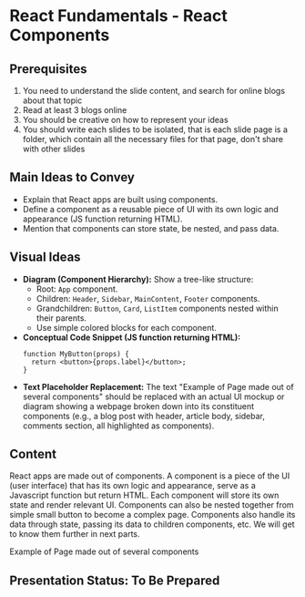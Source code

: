 # React Fundamentals - React Components

## Prerequisites
1. You need to understand the slide content, and search for online blogs about that topic
2. Read at least 3 blogs online
3. You should be creative on how to represent your ideas
4. You should write each slides to be isolated, that is each slide page is a folder, which contain all the necessary files for that page, don't share with other slides

## Main Ideas to Convey

- Explain that React apps are built using components.
- Define a component as a reusable piece of UI with its own logic and appearance (JS function returning HTML).
- Mention that components can store state, be nested, and pass data.

## Visual Ideas

- **Diagram (Component Hierarchy):** Show a tree-like structure:
    - Root: `App` component.
    - Children: `Header`, `Sidebar`, `MainContent`, `Footer` components.
    - Grandchildren: `Button`, `Card`, `ListItem` components nested within their parents.
    - Use simple colored blocks for each component.
- **Conceptual Code Snippet (JS function returning HTML):**
    ```mdx
    function MyButton(props) {
      return <button>{props.label}</button>;
    }
    ```
- **Text Placeholder Replacement:** The text "Example of Page made out of several components" should be replaced with an actual UI mockup or diagram showing a webpage broken down into its constituent components (e.g., a blog post with header, article body, sidebar, comments section, all highlighted as components).

## Content

React apps are made out of components. A component is a piece of the UI (user interface) that has its own logic and appearance, serve as a Javascript function but return HTML. Each component will store its own state and render relevant UI. Components can also be nested together from simple small button to become a complex page. Components also handle its data through state, passing its data to children components, etc. We will get to know them further in next parts.

Example of Page made out of several components 

## Presentation Status: To Be Prepared 